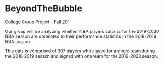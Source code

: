 # BeyondTheBubble
College Group Project - Fall 20'

Our group will be analyzing whether NBA players salaries for the 2019-2020 NBA season are correlated to their performance statistics in the 2018-2019 NBA season. 

This data is comprised of 307 players who played for a single team during the 2018-2019 season and signed with one team for the 2019-2020 season.

